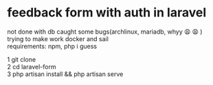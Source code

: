 # feedback form with auth in laravel
not done with db caught some bugs(archlinux, mariadb, whyy :weary: :weary: )  
trying to make work docker and sail  
requirements: npm, php i guess  

1 git clone  
2 cd laravel-form  
3 php artisan install && php artisan serve  
